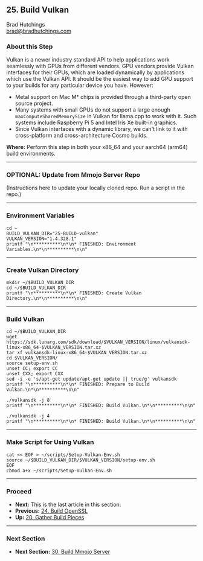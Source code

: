 ## 25. Build Vulkan

Brad Hutchings<br/>
brad@bradhutchings.com

### About this Step
Vulkan is a newer industry standard API to help applications work seamlessly with GPUs from different vendors. GPU vendors provide Vulkan interfaces for their GPUs, which are loaded dynamically by applications which use the Vulkan API. It should be the easiest way to add GPU support to your builds for any particular device you have. However:

- Metal support on Mac M* chips is provided through a third-party open source project.
- Many systems with small GPUs do not support a large enough `maxComputeSharedMemorySize` in Vulkan for llama.cpp to work with it. Such systems include Raspberry Pi 5 and Intel Iris Xe built-in graphics.
- Since Vulkan interfaces with a dynamic library, we can't link to it with cross-platform and cross-architecture Cosmo builds.

**Where:** Perform this step in both your x86_64 and your aarch64 (arm64) build environments.

---
### OPTIONAL: Update from Mmojo Server Repo
(Instructions here to update your locally cloned repo. Run a script in the repo.)

---
### Environment Variables
```
cd ~
BUILD_VULKAN_DIR="25-BUILD-vulkan"
VULKAN_VERSION="1.4.328.1"
printf "\n**********\n*\n* FINISHED: Environment Variables.\n*\n**********\n\n"
```

---
### Create Vulkan Directory
```
mkdir ~/$BUILD_VULKAN_DIR
cd ~/$BUILD_VULKAN_DIR
printf "\n**********\n*\n* FINISHED: Create Vulkan Directory.\n*\n**********\n\n"
```

---
### Build Vulkan
```
cd ~/$BUILD_VULKAN_DIR
wget https://sdk.lunarg.com/sdk/download/$VULKAN_VERSION/linux/vulkansdk-linux-x86_64-$VULKAN_VERSION.tar.xz
tar xf vulkansdk-linux-x86_64-$VULKAN_VERSION.tar.xz
cd $VULKAN_VERSION/
source setup-env.sh 
unset CC; export CC
unset CXX; export CXX
sed -i -e 's/apt-get update/apt-get update || true/g' vulkansdk
printf "\n**********\n*\n* FINISHED: Prepare to Build Vulkan.\n*\n**********\n\n"
```

```
./vulkansdk -j 8
printf "\n**********\n*\n* FINISHED: Build Vulkan.\n*\n**********\n\n"
```

```
./vulkansdk -j 4
printf "\n**********\n*\n* FINISHED: Build Vulkan.\n*\n**********\n\n"
```

---
### Make Script for Using Vulkan
```
cat << EOF > ~/scripts/Setup-Vulkan-Env.sh
source ~/$BUILD_VULKAN_DIR/$VULKAN_VERSION/setup-env.sh
EOF
chmod a+x ~/scripts/Setup-Vulkan-Env.sh
```

---
### Proceed
- **Next:** This is the last article in this section.
- **Previous:** [24. Build OpenSSL](24-Build-OpenSSL.md)
- **Up:** [20. Gather Build Pieces](20-Gather-Build-Pieces.md)

---
### Next Section
- **Next Section:** [30. Build Mmojo Server](30-Build-Mmojo-Server.md)
